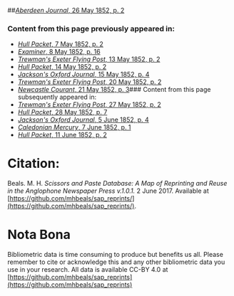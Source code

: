 ##[*Aberdeen Journal*, 26 May 1852, p. 2](https://mhbeals.github.io/sap_html/Aberdeen-Journal/Aberdeen-Journal-26-May-1852-p-2)

### Content from this page previously appeared in:
+ [*Hull Packet*, 7 May 1852, p. 2](https://mhbeals.github.io/sap_html/Hull-Packet/Hull-Packet-7-May-1852-p-2)
+ [*Examiner*, 8 May 1852, p. 16](https://mhbeals.github.io/sap_html/Examiner/Examiner-8-May-1852-p-16)
+ [*Trewman's Exeter Flying Post*, 13 May 1852, p. 2](https://mhbeals.github.io/sap_html/Trewman's-Exeter-Flying-Post/Trewman's-Exeter-Flying-Post-13-May-1852-p-2)
+ [*Hull Packet*, 14 May 1852, p. 2](https://mhbeals.github.io/sap_html/Hull-Packet/Hull-Packet-14-May-1852-p-2)
+ [*Jackson's Oxford Journal*, 15 May 1852, p. 4](https://mhbeals.github.io/sap_html/Jackson's-Oxford-Journal/Jackson's-Oxford-Journal-15-May-1852-p-4)
+ [*Trewman's Exeter Flying Post*, 20 May 1852, p. 2](https://mhbeals.github.io/sap_html/Trewman's-Exeter-Flying-Post/Trewman's-Exeter-Flying-Post-20-May-1852-p-2)
+ [*Newcastle Courant*, 21 May 1852, p. 3](https://mhbeals.github.io/sap_html/Newcastle-Courant/Newcastle-Courant-21-May-1852-p-3)### Content from this page subsequently appeared in:
+ [*Trewman's Exeter Flying Post*, 27 May 1852, p. 2](https://mhbeals.github.io/sap_html/Trewman's-Exeter-Flying-Post/Trewman's-Exeter-Flying-Post-27-May-1852-p-2)
+ [*Hull Packet*, 28 May 1852, p. 7](https://mhbeals.github.io/sap_html/Hull-Packet/Hull-Packet-28-May-1852-p-7)
+ [*Jackson's Oxford Journal*, 5 June 1852, p. 4](https://mhbeals.github.io/sap_html/Jackson's-Oxford-Journal/Jackson's-Oxford-Journal-5-June-1852-p-4)
+ [*Caledonian Mercury*, 7 June 1852, p. 1](https://mhbeals.github.io/sap_html/Caledonian-Mercury/Caledonian-Mercury-7-June-1852-p-1)
+ [*Hull Packet*, 11 June 1852, p. 2](https://mhbeals.github.io/sap_html/Hull-Packet/Hull-Packet-11-June-1852-p-2)
                    
# Citation: 

Beals. M. H. *Scissors and Paste Database: A Map of Reprinting and Reuse in the Anglophone Newspaper Press v.1.0.1.* 2 June 2017. Available at [https://github.com/mhbeals/sap_reprints/](https://github.com/mhbeals/sap_reprints/). 
                    
# Nota Bona

Bibliometric data is time consuming to produce but benefits us all. Please remember to cite or acknowledge this and any other bibliometric data you use in your research. All data is available CC-BY 4.0 at [https://github.com/mhbeals/sap_reprints](https://github.com/mhbeals/sap_reprints)